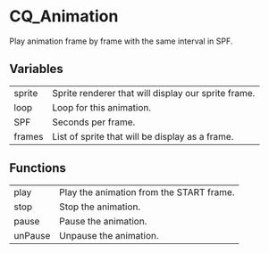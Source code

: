 # CQ_Animation

Play animation frame by frame with the same interval in SPF.

## Variables

<table>
<tr>
<td>sprite</td>
<td>Sprite renderer that will display our sprite frame.</td>
</tr>
<tr>
<td>loop</td>
<td>Loop for this animation.</td>
</tr>
<tr>
<td>SPF</td>
<td>Seconds per frame.</td>
</tr>
<tr>
<td>frames</td>
<td>List of sprite that will be display as a frame.</td>
</tr>
</table>

## Functions

<table>
<tr>
<td>play</td>
<td>Play the animation from the START frame.</td>
</tr>
<tr>
<td>stop</td>
<td>Stop the animation.</td>
</tr>
<tr>
<td>pause</td>
<td>Pause the animation.</td>
</tr>
<tr>
<td>unPause</td>
<td>Unpause the animation.</td>
</tr>
</table>
